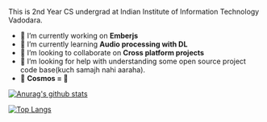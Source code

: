 This is 2nd Year CS undergrad at Indian Institute of Information Technology Vadodara. 

- 🔭 I’m currently working on **Emberjs** 
- 🌱 I’m currently learning **Audio processing with DL**
- 👯 I’m looking to collaborate on **Cross platform projects**
- 🤔 I’m looking for help with understanding some open source project code base(kuch samajh nahi aaraha). 
- :star2: **Cosmos = :blue_heart:**

[![Anurag's github stats](https://github-readme-stats.vercel.app/api?username=nlok5923&theme=radical&count_private=true)](https://github.com/anuraghazra/github-readme-stats)


[![Top Langs](https://github-readme-stats.vercel.app/api/top-langs/?username=nlok5923&layout=compact&theme=radical)](https://github.com/anuraghazra/github-readme-stats)
